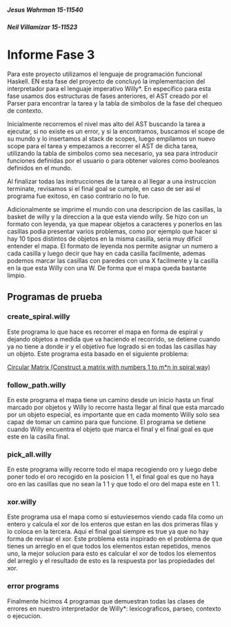 ##### Jesus Wahrman 15-11540
##### Neil Villamizar 15-11523 

# Informe Fase 3

Para este proyecto utilizamos el lenguaje de programación funcional Haskell. EN esta fase del proyecto de concluyó la implementacion del interpretador para el lenguaje imperativo Willy\*. En específico para esta fase usamos dos estructuras de fases anteriores, el AST creado por el Parser para encontrar la tarea y la tabla de simbolos de la fase del chequeo de contexto.

Inicialmente recorremos el nivel mas alto del AST buscando la tarea a ejecutar, si no existe es un error, y si la encontramos, buscamos el scope de su mundo y lo insertamos al stack de scopes, luego empilamos un nuevo scope para el tarea y empezamos a recorrer el AST de dicha tarea, utilizando la tabla de simbolos como sea necesario, ya sea para introducir funciones definidas por el usuario o para obtener valores como booleanos definidos en el mundo.

Al finalizar todas las instrucciones de la tarea o al llegar a una instruccion terminate, revisamos si el final goal se cumple, en caso de ser asi el programa fue exitoso, en caso contrario no lo fue.

Adicionalmente se imprime el mundo con una descripcion de las casillas, la basket de willy y la direccion a la que esta viendo willy. Se hizo con un formato con leyenda, ya que mapear objetos a caracteres y ponerlos en las casillas podia presentar varios problemas, como por ejemplo que hacer si hay 10 tipos distintos de objetos en la misma casilla, seria muy dificil entender el mapa. El formato de leyenda nos permite asignar un numero a cada casilla y luego decir que hay en cada casilla facilmente, ademas podemos marcar las casillas con paredes con una X facilmente y la casilla en la que esta Willy con una W. De forma que el mapa queda bastante limpio.

## Programas de prueba

### create_spiral.willy

Este programa lo que hace es recorrer el mapa en forma de espiral y dejando objetos a medida que va haciendo el recorrido, se detiene cuando ya no tiene a donde ir y el objetivo fue logrado si en todas las casillas hay un objeto. Este programa esta basado en el siguiente problema:

[Circular Matrix (Construct a matrix with numbers 1 to m*n in spiral way)](https://www.geeksforgeeks.org/circular-matrix-construct-a-matrix-with-numbers-1-to-mn-in-spiral-way/)

### follow_path.willy

En este programa el mapa tiene un camino desde un inicio hasta un final marcado por objetos y Willy lo recorre hasta llegar al final que esta marcado por un objeto especial, es importante que en cada momento Willy solo sea capaz de tomar un camino para que funcione. El programa se detiene cuando Willy encuentra el objeto que marca el final y el final goal es que este en la casilla final.

### pick_all.willy

En este programa willy recorre todo el mapa recogiendo oro y luego debe poner todo el oro recogido en la posicion 1 1, el final goal es que no haya oro en las casillas que no sean la 1 1 y que todo el oro del mapa este en 1 1.

### xor.willy

Este programa usa el mapa como si estuviesemos viendo cada fila como un entero y calcula el xor de los enteros que estan en las dos primeras filas y lo coloca en la tercera. Aqui el final goal siempre es true ya que no hay forma de revisar el xor. Este problema esta inspirado en el problema de que tienes un arreglo en el que todos los elementos estan repetidos, menos uno, la mejor solucion para esto es calcular el xor de todos los elementos del arreglo y el resultado de esto es la respuesta por las propiedades del xor.

### error programs

Finalmente hicimos 4 programas que demuestran todas las clases de errores en nuestro interpretador de Willy*: lexicograficos, parseo, contexto o ejecucion.